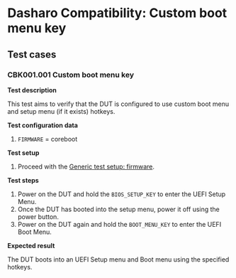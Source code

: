 # Dasharo Compatibility: Custom boot menu key

## Test cases

### CBK001.001 Custom boot menu key

**Test description**

This test aims to verify that the DUT is configured to use custom boot menu and
setup menu (if it exists) hotkeys.

**Test configuration data**

1. `FIRMWARE` = coreboot

**Test setup**

1. Proceed with the
   [Generic test setup: firmware](../generic-test-setup/#firmware).

**Test steps**

1. Power on the DUT and hold the `BIOS_SETUP_KEY` to enter the UEFI Setup Menu.
1. Once the DUT has booted into the setup menu, power it off using the power
    button.
1. Power on the DUT again and hold the `BOOT_MENU_KEY` to enter the UEFI Boot
    Menu.

**Expected result**

The DUT boots into an UEFI Setup menu and Boot menu using the specified hotkeys.
